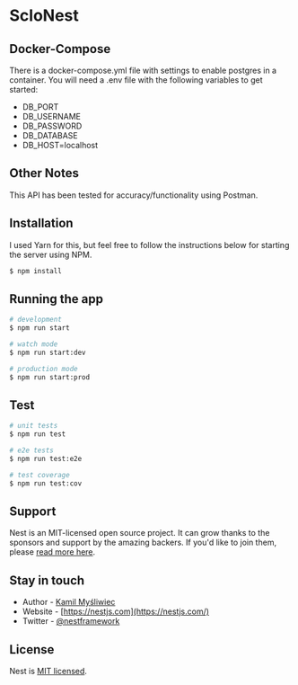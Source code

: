 # ScloNest

## Docker-Compose

There is a docker-compose.yml file with settings to enable postgres in a container. You will need a .env file with the following variables to get started:

- DB_PORT
- DB_USERNAME
- DB_PASSWORD
- DB_DATABASE
- DB_HOST=localhost

## Other Notes

This API has been tested for accuracy/functionality using Postman.

## Installation
I used Yarn for this, but feel free to follow the instructions below for starting the server using NPM.

```bash
$ npm install
```

## Running the app

```bash
# development
$ npm run start

# watch mode
$ npm run start:dev

# production mode
$ npm run start:prod
```

## Test

```bash
# unit tests
$ npm run test

# e2e tests
$ npm run test:e2e

# test coverage
$ npm run test:cov
```

## Support

Nest is an MIT-licensed open source project. It can grow thanks to the sponsors and support by the amazing backers. If you'd like to join them, please [read more here](https://docs.nestjs.com/support).

## Stay in touch

- Author - [Kamil Myśliwiec](https://kamilmysliwiec.com)
- Website - [https://nestjs.com](https://nestjs.com/)
- Twitter - [@nestframework](https://twitter.com/nestframework)

## License

  Nest is [MIT licensed](LICENSE).

